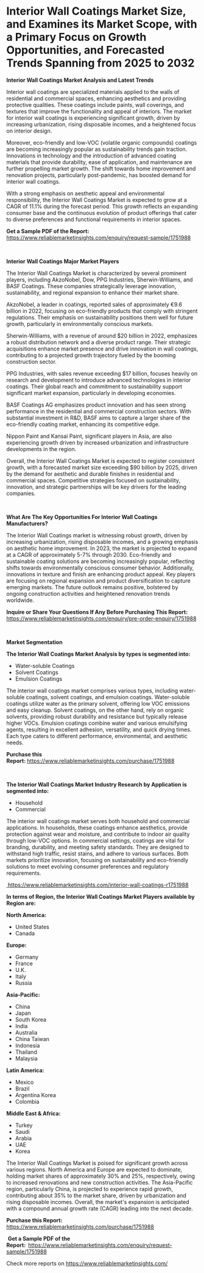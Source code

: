 <p><h1>Interior Wall Coatings Market Size, and Examines its Market Scope, with a Primary Focus on Growth Opportunities, and Forecasted Trends Spanning from 2025 to 2032</h1></p><p><strong>Interior Wall Coatings Market Analysis and Latest Trends</strong></p>
<p><p>Interior wall coatings are specialized materials applied to the walls of residential and commercial spaces, enhancing aesthetics and providing protective qualities. These coatings include paints, wall coverings, and textures that improve the functionality and appeal of interiors. The market for interior wall coatings is experiencing significant growth, driven by increasing urbanization, rising disposable incomes, and a heightened focus on interior design.</p><p>Moreover, eco-friendly and low-VOC (volatile organic compounds) coatings are becoming increasingly popular as sustainability trends gain traction. Innovations in technology and the introduction of advanced coating materials that provide durability, ease of application, and maintenance are further propelling market growth. The shift towards home improvement and renovation projects, particularly post-pandemic, has boosted demand for interior wall coatings.</p><p>With a strong emphasis on aesthetic appeal and environmental responsibility, the Interior Wall Coatings Market is expected to grow at a CAGR of 11.1% during the forecast period. This growth reflects an expanding consumer base and the continuous evolution of product offerings that cater to diverse preferences and functional requirements in interior spaces.</p></p>
<p><strong>Get a Sample PDF of the Report:&nbsp;</strong> <a href="https://www.reliablemarketinsights.com/enquiry/request-sample/1751988?utm_campaign=3290&utm_medium=2&utm_source=Github&utm_content=ia&utm_term=01042025&utm_id=interior-wall-coatings">https://www.reliablemarketinsights.com/enquiry/request-sample/1751988</a></p>
<p>&nbsp;</p>
<p><strong>Interior Wall Coatings Major Market Players</strong></p>
<p><p>The Interior Wall Coatings Market is characterized by several prominent players, including AkzoNobel, Dow, PPG Industries, Sherwin-Williams, and BASF Coatings. These companies strategically leverage innovation, sustainability, and regional expansion to enhance their market share.</p><p>AkzoNobel, a leader in coatings, reported sales of approximately €9.6 billion in 2022, focusing on eco-friendly products that comply with stringent regulations. Their emphasis on sustainability positions them well for future growth, particularly in environmentally conscious markets.</p><p>Sherwin-Williams, with a revenue of around $20 billion in 2022, emphasizes a robust distribution network and a diverse product range. Their strategic acquisitions enhance market presence and drive innovation in wall coatings, contributing to a projected growth trajectory fueled by the booming construction sector.</p><p>PPG Industries, with sales revenue exceeding $17 billion, focuses heavily on research and development to introduce advanced technologies in interior coatings. Their global reach and commitment to sustainability support significant market expansion, particularly in developing economies.</p><p>BASF Coatings AG emphasizes product innovation and has seen strong performance in the residential and commercial construction sectors. With substantial investment in R&D, BASF aims to capture a larger share of the eco-friendly coating market, enhancing its competitive edge.</p><p>Nippon Paint and Kansai Paint, significant players in Asia, are also experiencing growth driven by increased urbanization and infrastructure developments in the region.</p><p>Overall, the Interior Wall Coatings Market is expected to register consistent growth, with a forecasted market size exceeding $90 billion by 2025, driven by the demand for aesthetic and durable finishes in residential and commercial spaces. Competitive strategies focused on sustainability, innovation, and strategic partnerships will be key drivers for the leading companies.</p></p>
<p>&nbsp;</p>
<p><strong>What Are The Key Opportunities For Interior Wall Coatings Manufacturers?</strong></p>
<p><p>The Interior Wall Coatings market is witnessing robust growth, driven by increasing urbanization, rising disposable incomes, and a growing emphasis on aesthetic home improvement. In 2023, the market is projected to expand at a CAGR of approximately 5-7% through 2030. Eco-friendly and sustainable coating solutions are becoming increasingly popular, reflecting shifts towards environmentally conscious consumer behavior. Additionally, innovations in texture and finish are enhancing product appeal. Key players are focusing on regional expansion and product diversification to capture emerging markets. The future outlook remains positive, bolstered by ongoing construction activities and heightened renovation trends worldwide.</p></p>
<p><strong>Inquire or Share Your Questions If Any Before Purchasing This Report:</strong> <a href="https://www.reliablemarketinsights.com/enquiry/pre-order-enquiry/1751988?utm_campaign=3290&utm_medium=2&utm_source=Github&utm_content=ia&utm_term=01042025&utm_id=interior-wall-coatings">https://www.reliablemarketinsights.com/enquiry/pre-order-enquiry/1751988</a></p>
<p>&nbsp;</p>
<p><strong>Market Segmentation</strong></p>
<p><strong>The Interior Wall Coatings Market Analysis by types is segmented into:</strong></p>
<p><ul><li>Water-soluble Coatings</li><li>Solvent Coatings</li><li>Emulsion Coatings</li></ul></p>
<p><p>The interior wall coatings market comprises various types, including water-soluble coatings, solvent coatings, and emulsion coatings. Water-soluble coatings utilize water as the primary solvent, offering low VOC emissions and easy cleanup. Solvent coatings, on the other hand, rely on organic solvents, providing robust durability and resistance but typically release higher VOCs. Emulsion coatings combine water and various emulsifying agents, resulting in excellent adhesion, versatility, and quick drying times. Each type caters to different performance, environmental, and aesthetic needs.</p></p>
<p><strong>Purchase this Report:&nbsp;</strong><a href="https://www.reliablemarketinsights.com/purchase/1751988?utm_campaign=3290&utm_medium=2&utm_source=Github&utm_content=ia&utm_term=01042025&utm_id=interior-wall-coatings">https://www.reliablemarketinsights.com/purchase/1751988</a></p>
<p>&nbsp;</p>
<p><strong>The Interior Wall Coatings Market Industry Research by Application is segmented into:</strong></p>
<p><ul><li>Household</li><li>Commercial</li></ul></p>
<p><p>The interior wall coatings market serves both household and commercial applications. In households, these coatings enhance aesthetics, provide protection against wear and moisture, and contribute to indoor air quality through low-VOC options. In commercial settings, coatings are vital for branding, durability, and meeting safety standards. They are designed to withstand high traffic, resist stains, and adhere to various surfaces. Both markets prioritize innovation, focusing on sustainability and eco-friendly solutions to meet evolving consumer preferences and regulatory requirements.</p></p>
<p><a href="https://www.reliablemarketinsights.com/interior-wall-coatings-r1751988?utm_campaign=3290&utm_medium=2&utm_source=Github&utm_content=ia&utm_term=01042025&utm_id=interior-wall-coatings">&nbsp;https://www.reliablemarketinsights.com/interior-wall-coatings-r1751988</a></p>
<p><strong>In terms of Region, the Interior Wall Coatings Market Players available by Region are:</strong></p>
<p>
    <p> <strong> North America: </strong>
        <ul>
            <li>United States</li>
            <li>Canada</li>
        </ul>
        </p> 
    <p> <strong> Europe: </strong>
        <ul>
            <li>Germany</li>
            <li>France</li>
            <li>U.K.</li>
            <li>Italy</li>
            <li>Russia</li>
        </ul>
        </p> 
    <p> <strong> Asia-Pacific: </strong>
        <ul>
            <li>China</li>
            <li>Japan</li>
            <li>South Korea</li>
            <li>India</li>
            <li>Australia</li>
            <li>China Taiwan</li>
            <li>Indonesia</li>
            <li>Thailand</li>
            <li>Malaysia</li>
        </ul>
        </p> 
    <p> <strong> Latin America: </strong>
        <ul>
            <li>Mexico</li>
            <li>Brazil</li>
            <li>Argentina Korea</li>
            <li>Colombia</li>
        </ul>
        </p> 
    <p> <strong> Middle East & Africa: </strong>
        <ul>
            <li>Turkey</li>
            <li>Saudi</li>
            <li>Arabia</li>
            <li>UAE</li>
            <li>Korea</li>
        </ul>
    </p>
    </p>
<p><p>The Interior Wall Coatings Market is poised for significant growth across various regions. North America and Europe are expected to dominate, holding market shares of approximately 30% and 25%, respectively, owing to increased renovations and new construction activities. The Asia-Pacific region, particularly China, is projected to experience rapid growth, contributing about 35% to the market share, driven by urbanization and rising disposable incomes. Overall, the market's expansion is anticipated with a compound annual growth rate (CAGR) leading into the next decade.</p></p>
<p><strong>Purchase this Report: </strong><a href="https://www.reliablemarketinsights.com/purchase/1751988?utm_campaign=3290&utm_medium=2&utm_source=Github&utm_content=ia&utm_term=01042025&utm_id=interior-wall-coatings">https://www.reliablemarketinsights.com/purchase/1751988</a></p>
<p>&nbsp;<strong>Get a Sample PDF of the Report:&nbsp;&nbsp;</strong><a href="https://www.reliablemarketinsights.com/enquiry/request-sample/1751988?utm_campaign=3290&utm_medium=2&utm_source=Github&utm_content=ia&utm_term=01042025&utm_id=interior-wall-coatings">https://www.reliablemarketinsights.com/enquiry/request-sample/1751988</a></p>
<p><strong></strong></p>
<p>Check more reports on <a href="https://www.reliablemarketinsights.com/?utm_campaign=3290&utm_medium=2&utm_source=Github&utm_content=ia&utm_term=01042025&utm_id=interior-wall-coatings">https://www.reliablemarketinsights.com/</a></p>